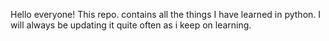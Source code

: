 Hello everyone! This repo. contains all the things I have learned in python. I will always be updating it quite often as i keep on learning.